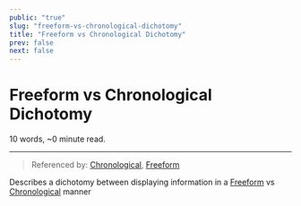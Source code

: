 ```yaml
---
public: "true"
slug: "freeform-vs-chronological-dichotomy"
title: "Freeform vs Chronological Dichotomy"
prev: false
next: false
---
```

<script setup>
import { data } from '../../git.data.ts';
import { useData } from 'vitepress';
const pageData = useData();
</script>
<h1 class="p-name">Freeform vs Chronological Dichotomy</h1>
<p>10 words, ~0 minute read. <span v-html="data[`site/${pageData.page.value.relativePath}`]" /></p>
<hr/>

> Referenced by: [Chronological](/garden/chronological/index.md), [Freeform](/garden/freeform/index.md)

Describes a dichotomy between displaying information in a [Freeform](/garden/freeform/index.md) vs [Chronological](/garden/chronological/index.md) manner